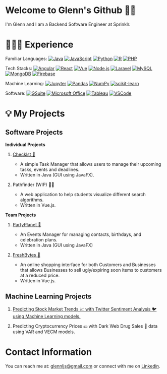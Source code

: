 # Welcome to Glenn's Github 👋🏼

I'm Glenn and I am a Backend Software Engineer at Sprinklr.

# 🧑🏼‍💻 Experience

Familiar Languages: 
[![Java](https://img.shields.io/static/v1?label=&message=Java&color=007396&logo=java&logoColor=FFFFFF)](https://docs.oracle.com/en/java/javase/14/docs/api/index.html)
[![JavaScript](https://img.shields.io/static/v1?label=&message=JavaScript&color=F7DF1E&logo=javascript&logoColor=FFFFFF)](https://developer.mozilla.org/en-US/docs/Web/JavaScript) 
[![Python](https://img.shields.io/static/v1?label=&message=Python&color=3776AB&logo=python&logoColor=FFFFFF)](https://www.python.org/)
[![R](https://img.shields.io/static/v1?label=&message=R&color=276DC3&logo=R&logoColor=FFFFFF)](https://www.r-project.org/)
[![PHP](https://img.shields.io/static/v1?label=&message=PHP&color=777BB4&logo=PHP&logoColor=FFFFFF)](https://www.php.net/)

Tech Stacks:
[![Angular](https://img.shields.io/static/v1?label=&message=Angular&color=FF0000&logo=Angular&logoColor=FFFFFF)](https://reactjs.org/)
[![React](https://img.shields.io/static/v1?label=&message=React&color=61DAFB&logo=React&logoColor=FFFFFF)](https://reactjs.org/)
[![Vue](https://img.shields.io/static/v1?label=&message=Vue&color=4FC08D&logo=vue.js&logoColor=FFFFFF)](https://vuejs.org/)
[![Node.js](https://img.shields.io/static/v1?label=&message=Node.js&color=339933&logo=Node.js&logoColor=FFFFFF)](https://nodejs.org/en/)
[![Laravel](https://img.shields.io/static/v1?label=&message=Laravel&color=FF2D20&logo=Laravel&logoColor=FFFFFF)](https://laravel.com/)
[![MySQL](https://img.shields.io/static/v1?label=&message=MySQL&color=4479A1&logo=MySQL&logoColor=FFFFFF)](https://www.mysql.com/)
[![MongoDB](https://img.shields.io/static/v1?label=&message=MongoDB&color=47A248&logo=MongoDB&logoColor=FFFFFF)](https://www.mongodb.com/)
[![Firebase](https://img.shields.io/static/v1?label=&message=Firebase&color=FFCA28&logo=Firebase&logoColor=FFFFFF)](https://firebase.google.com/)

Machine Learning: 
[![Jupyter](https://img.shields.io/static/v1?label=&message=Jupyter&color=F37626&logo=Jupyter&logoColor=FFFFFF)](https://jupyter.org/)
[![Pandas](https://img.shields.io/static/v1?label=&message=pandas&color=150458&logo=pandas&logoColor=FFFFFF)](https://pandas.pydata.org/)
[![NumPy](https://img.shields.io/static/v1?label=&message=NumPy&color=013243&logo=NumPy&logoColor=FFFFFF)](https://numpy.org/)
[![scikit-learn](https://img.shields.io/static/v1?label=&message=scikit-learn&color=F7931E&logo=scikit-learn&logoColor=FFFFFF)](https://scikit-learn.org/)

Software:
[![GSuite](https://img.shields.io/static/v1?label=&message=GSuite&color=4285F4&logo=Google&logoColor=FFFFFF)](https://workspace.google.com/intl/en_sg/) 
[![Microsoft Office](https://img.shields.io/static/v1?label=&message=Microsoft+Office&color=D83B01&logo=Microsoft+Office&logoColor=FFFFFF)](https://www.office.com/) 
[![Tableau](https://img.shields.io/static/v1?label=&message=Tableau&color=E97627&logo=tableau&logoColor=FFFFFF)](https://www.tableau.com/)
[![VSCode](https://img.shields.io/static/v1?label=&message=VSCode&color=007ACC&logo=Visual+Studio+Code&logoColor=FFFFFF)](https://code.visualstudio.com/)


# 💡 My Projects

## Software Projects

**Individual Projects**

1. [Checklst 🤖](https://github.com/glennljs/checklst) 
   * A simple Task Manager that allows users to manage their upcoming tasks, events and deadlines.
   * Written in Java (GUI using JavaFX).

2. Pathfinder (WIP) 🕵🏼
   * A web application to help students visualize different search algorithms.
   * Written in Vue.js.

**Team Projects**

1. [PartyPlanet 🎉](https://github.com/AY2021S2-CS2103-W16-3/tp)  
   * An Events Manager for managing contacts, birthdays, and celebration plans.
   * Written in Java (GUI using JavaFX)

2. [FreshBytes 🍎](https://github.com/AY20-21-BT3103-G03/FreshBytes) 
   * An online shopping interface for both Customers and Businesses that allows Businesses to sell ugly/expiring soon items to customers at a reduced price.
   * Written in Vue.js.

## Machine Learning Projects

1. [Predicting Stock Market Trends 📈 with Twitter Sentiment Analysis 🐦 using Machine Learning models.](https://github.com/glennljs/predict-stock-market-twitter-sentiments)

2. Predicting Cryptocurrency Prices 💵 with Dark Web Drug Sales 💊 data using VAR and VECM models.

# Contact Information

You can reach me at: glennljs@gmail.com or connect with me on <a href="https://www.linkedin.com/in/glenn-lee-682418202/">Linkedin</a>.
